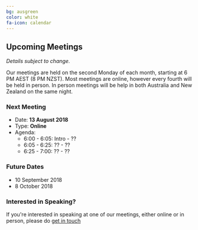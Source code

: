 ```yaml
---
bg: ausgreen
color: white
fa-icon: calendar
---
```


## Upcoming Meetings

_Details subject to change._

Our meetings are held on the second Monday of each month, starting at 6 PM AEST (8 PM NZST). Most meetings are online, however every fourth will be held in person. In person meetings will be help in both Australia and New Zealand on the same night.

### Next Meeting

* Date: **13 August 2018**
* Type: **Online**
* Agenda:
  * 6:00 - 6:05: Intro - ??
  * 6:05 - 6:25: ?? - ??
  * 6:25 - 7:00: ?? - ??

### Future Dates

* 10 September 2018
* 8 October 2018

### Interested in Speaking?

If you're interested in speaking at one of our meetings, either online or in person, please do [get in touch](https://anzpsug.github.io/#contact)
